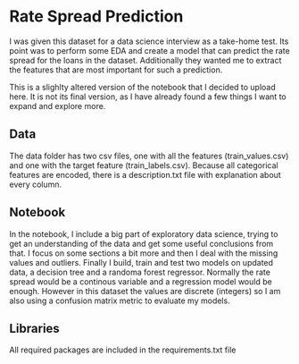 # Rate Spread Prediction
I was given this dataset for a data science interview as a take-home test. Its point was to perform some EDA and create a model that can predict
the rate spread for the loans in the dataset. Additionally they wanted me to extract the features that are most important for such a prediction.

This is a slighlty altered version of the notebook that I decided to upload here. It is not its final version, as I have already found a few things
I want to expand and explore more.

## Data
The data folder has two csv files, one with all the features (train_values.csv) and one with the target feature (train_labels.csv). Because all categorical
features are encoded, there is a description.txt file with explanation about every column.

## Notebook
In the notebook, I include a big part of exploratory data science, trying to get an understanding of the data and get some useful conclusions from that. 
I focus on some sections a bit more and then I deal with the missing values and outliers. Finally I build, train and test two models on updated data, 
a decision tree and a randoma forest regressor. Normally the rate spread would be a continous variable and a regression model would be enough. However
in this dataset the values are discrete (integers) so I am also using a confusion matrix metric to evaluate my models. 

## Libraries
All required packages are included in the requirements.txt file
